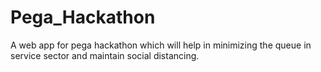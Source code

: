 # Pega_Hackathon

A web app for pega hackathon which will help in minimizing the queue in service sector and maintain social distancing.
